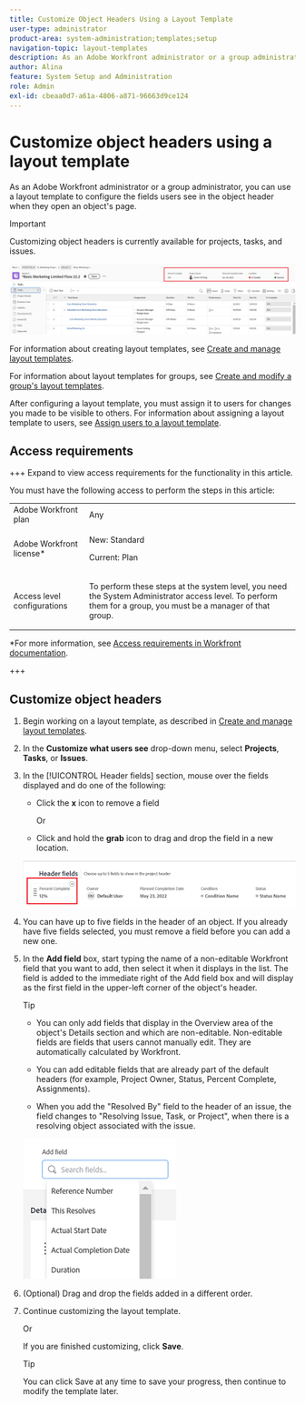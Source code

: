 ```yaml
---
title: Customize Object Headers Using a Layout Template
user-type: administrator
product-area: system-administration;templates;setup
navigation-topic: layout-templates
description: As an Adobe Workfront administrator or a group administrator , you can use a layout template to configure the fields users see in the object header when they open an object's page.
author: Alina
feature: System Setup and Administration
role: Admin
exl-id: cbeaa0d7-a61a-4806-a871-96663d9ce124
---
```

# Customize object headers using a layout template

As an Adobe Workfront administrator or a group administrator, you can use a layout template to configure the fields users see in the object header when they open an object's page.

>[!IMPORTANT]
>
>Customizing object headers is currently available for projects, tasks, and issues.

![Object header fields](assets/object-header-fields.png)

For information about creating layout templates, see [Create and manage layout templates](../use-layout-templates/create-and-manage-layout-templates.md). 

For information about layout templates for groups, see [Create and modify a group's layout templates](../../../administration-and-setup/manage-groups/work-with-group-objects/create-and-modify-a-groups-layout-templates.md).

After configuring a layout template, you must assign it to users for changes you made to be visible to others. For information about assigning a layout template to users, see [Assign users to a layout template](../use-layout-templates/assign-users-to-layout-template.md).

## Access requirements

+++ Expand to view access requirements for the functionality in this article.

You must have the following access to perform the steps in this article:


<table style="table-layout:auto"> 
 <col> 
 <col> 
 <tbody> 
  <tr> 
   <td role="rowheader">Adobe Workfront plan</td> 
   <td>Any</td> 
  </tr> 
  <tr> 
   <td role="rowheader">Adobe Workfront license*</td> 
   <td><p>New: Standard</p>
  <p> Current: Plan</p>
   </td> 
  </tr> 
  <tr> 
   <td role="rowheader">Access level configurations</td> 
   <td> <p>To perform these steps at the system level, you need the System Administrator access level.
To perform them for a group, you must be a manager of that group.</p> </td> 
  </tr> 
 </tbody> 
</table>

*For more information, see [Access requirements in Workfront documentation](/help/quicksilver/administration-and-setup/add-users/access-levels-and-object-permissions/access-level-requirements-in-documentation.md). 

+++

## Customize object headers

1. Begin working on a layout template, as described in [Create and manage layout templates](../../customize-workfront/use-layout-templates/create-and-manage-layout-templates.md).
1. In the **Customize what users see** drop-down menu, select **Projects**, **Tasks**, or **Issues**.

    <!--when this will be possible for more than 3 objects, at production, make this more general: update the sentence above to say "select an object you want to customize in the Customize what users see drop-down menu). -->

1. In the [!UICONTROL Header fields] section, mouse over the fields displayed and do one of the following:
    * Click the **x** icon to remove a field
        
        Or
    
    * Click and hold the **grab** icon to drag and drop the field in a new location.

    <!--(NOTE: make sure the default names of these fields have not changed; otherwise, update screen shot)-->

    ![Object header fields hide and move icons](assets/object-header-field-x-and-grab-icons-in-lt.png)

1. You can have up to five fields in the header of an object.
If you already have five fields selected, you must remove a field before you can add a new one.
1. In the **Add field** box, start typing the name of a non-editable Workfront field that you want to add, then select it when it displays in the list. The field is added to the immediate right of the Add field box and will display as the first field in the upper-left corner of the object's header.

    >[!TIP]
    >
    >* You can only add fields that display in the Overview area of the object's Details section and which are non-editable. Non-editable fields are fields that users cannot manually edit. They are automatically calculated by Workfront. 
    >
    >* You can add editable fields that are already part of the default headers (for example, Project Owner, Status, Percent Complete, Assignments).
    >
    >* When you add the "Resolved By" field to the header of an issue, the field changes to "Resolving Issue, Task, or Project", when there is a resolving object associated with the issue.  

   
    ![Add field to header](assets/add-field-to-header-in-lt-list.png)  
  

1. (Optional) Drag and drop the fields added in a different order.       
    
1. Continue customizing the layout template.

    Or

    If you are finished customizing, click **Save**.

    >[!TIP]
    >
    >You can click Save at any time to save your progress, then continue to modify the template later.
